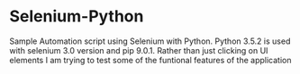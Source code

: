 # Selenium-Python
Sample Automation script using Selenium with Python. Python 3.5.2 is used with selenium 3.0 version and pip 9.0.1.
Rather than just clicking on UI elements I am trying to test some of the funtional features of the application
